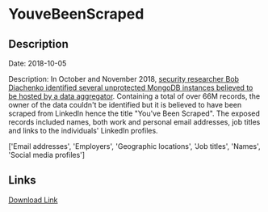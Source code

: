 # YouveBeenScraped

## Description

Date: 2018-10-05

Description:
In October and November 2018, <a href="https://blog.hackenproof.com/industry-news/new-report-unknown-data-scraper-breach/" target="_blank" rel="noopener">security researcher Bob Diachenko identified several unprotected MongoDB instances believed to be hosted by a data aggregator</a>. Containing a total of over 66M records, the owner of the data couldn't be identified but it is believed to have been scraped from LinkedIn hence the title &quot;You've Been Scraped&quot;. The exposed records included names, both work and personal email addresses, job titles and links to the individuals' LinkedIn profiles.


['Email addresses', 'Employers', 'Geographic locations', 'Job titles', 'Names', 'Social media profiles']

## Links

[Download Link](https://link-to.net/1229997/224.98283140147012/dynamic/?r=)